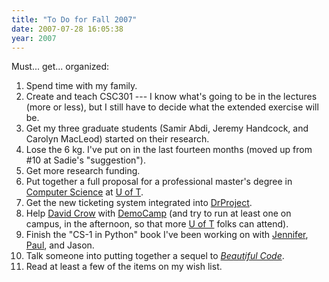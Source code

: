 ```yaml
---
title: "To Do for Fall 2007"
date: 2007-07-28 16:05:38
year: 2007
---
```

Must... get... organized:
<ol>
	<li>Spend time with my family.</li>
	<li>Create and teach CSC301 --- I know what's going to be in the lectures (more or less), but I still have to decide what the extended exercise will be.</li>
	<li>Get my three graduate students (Samir Abdi, Jeremy Handcock, and Carolyn MacLeod) started on their research.</li>
	<li>Lose the 6 kg. I've put on in the last fourteen months (moved up from #10 at Sadie's "suggestion").</li>
	<li>Get more research funding.</li>
	<li>Put together a full proposal for a professional master's degree in <a href="http://www.cs.toronto.edu">Computer Science</a> at <a href="http://www.utoronto.ca">U of T</a>.</li>
	<li>Get the new ticketing system integrated into <a href="http://www.drproject.org">DrProject</a>.</li>
	<li>Help <a href="http://davidcrow.ca/">David Crow</a> with <a href="http://barcamp.org/DemoCamp">DemoCamp</a> (and try to run at least one on campus, in the afternoon, so that more <a href="http://www.utoronto.ca">U of T</a> folks can attend).</li>
	<li>Finish the "CS-1 in Python" book I've been working on with <a href="http://www.cs.toronto.edu/~campbell">Jennifer</a>, <a href="http://www.cs.toronto.edu/~pgries">Paul</a>, and Jason.</li>
	<li>Talk someone into putting together a sequel to <a href="http://www.oreilly.com/catalog/9780596510046/"><em>Beautiful Code</em></a>.</li>
	<li>Read at least a few of the items on my wish list.</li>
</ol>
